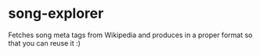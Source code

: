 song-explorer
=============

Fetches song meta tags from Wikipedia and produces in a proper format so that you can reuse it :)
